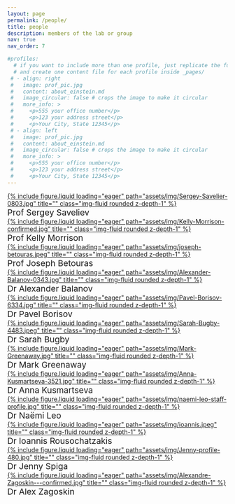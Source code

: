 ```yaml
---
layout: page
permalink: /people/
title: people
description: members of the lab or group
nav: true
nav_order: 7

#profiles:
  # if you want to include more than one profile, just replicate the following block
  # and create one content file for each profile inside _pages/
 # - align: right
 #   image: prof_pic.jpg
 #   content: about_einstein.md
 #   image_circular: false # crops the image to make it circular
 #   more_info: >
 #     <p>555 your office number</p>
 #     <p>123 your address street</p>
 #     <p>Your City, State 12345</p>
 # - align: left
 #   image: prof_pic.jpg
 #   content: about_einstein.md
 #   image_circular: false # crops the image to make it circular
 #   more_info: >
 #     <p>555 your office number</p>
 #     <p>123 your address street</p>
 #     <p>Your City, State 12345</p>
---
```

<div class="row">
    <div class="col-sm mt-3 mt-md-0">
      <a href="https://www.lboro.ac.uk/departments/physics/staff/sergey-saveliev/">  
      {% include figure.liquid loading="eager" path="assets/img/Sergey-Savelier-0803.jpg" title="" class="img-fluid rounded z-depth-1" %}</a>
            <div class="caption" style="font-size: 1.2rem">
     Prof Sergey Saveliev
</div>
    </div>
    <div class="col-sm mt-3 mt-md-0">
      <a href="https://www.lboro.ac.uk/departments/physics/staff/kelly-morrison/">
        {% include figure.liquid loading="eager" path="assets/img/Kelly-Morrison-confirmed.jpg" title="" class="img-fluid rounded z-depth-1" %}</a>
                    <div class="caption" style="font-size: 1.2rem">
     Prof Kelly Morrison
</div>
    </div>
    <div class="col-sm mt-3 mt-md-0">
      <a href="https://www.lboro.ac.uk/departments/physics/staff/joseph-betouras/">
        {% include figure.liquid loading="eager" path="assets/img/joseph-betouras.jpeg" title="" class="img-fluid rounded z-depth-1" %}</a>
                            <div class="caption" style="font-size: 1.2rem">
     Prof Joseph Betouras
</div>
    </div>
</div>
<div class="row">
    <div class="col-sm mt-3 mt-md-0">
      <a href="https://www.lboro.ac.uk/departments/physics/staff/alexander-balanov/">  
      {% include figure.liquid loading="eager" path="assets/img/Alexander-Balanov-0343.jpg" title="" class="img-fluid rounded z-depth-1" %}</a>
            <div class="caption" style="font-size: 1.2rem">
     Dr Alexander Balanov
</div>
    </div>
    <div class="col-sm mt-3 mt-md-0">
      <a href="https://www.lboro.ac.uk/departments/physics/staff/kelly-morrison/">
        {% include figure.liquid loading="eager" path="assets/img/Pavel-Borisov-6334.jpg" title="" class="img-fluid rounded z-depth-1" %}</a>
                    <div class="caption" style="font-size: 1.2rem">
     Dr Pavel Borisov
</div>
    </div>
    <div class="col-sm mt-3 mt-md-0">
      <a href="https://www.lboro.ac.uk/departments/physics/staff/sarah-bugby/">
        {% include figure.liquid loading="eager" path="assets/img/Sarah-Bugby-4483.jpeg" title="" class="img-fluid rounded z-depth-1" %}</a>
                            <div class="caption" style="font-size: 1.2rem">
     Dr Sarah Bugby
</div>
    </div>
</div>
<div class="row">

 <div class="col-sm mt-3 mt-md-0">
      <a href="https://www.lboro.ac.uk/departments/physics/staff/mark-greenaway/">  
      {% include figure.liquid loading="eager" path="assets/img/Mark-Greenaway.jpg" title="" class="img-fluid rounded z-depth-1" %}</a>
            <div class="caption" style="font-size: 1.2rem">
     Dr Mark Greenaway
</div>
    <div class="col-sm mt-3 mt-md-0">
      <a href="https://www.lboro.ac.uk/departments/physics/staff/anna-kusmartseva/">  
      {% include figure.liquid loading="eager" path="assets/img/Anna-Kusmartseva-3521.jpg" title="" class="img-fluid rounded z-depth-1" %}</a>
            <div class="caption" style="font-size: 1.2rem">
     Dr Anna Kusmartseva
</div>
    </div>
    <div class="col-sm mt-3 mt-md-0">
      <a href="https://www.lboro.ac.uk/departments/physics/staff/naemi-leo/">
        {% include figure.liquid loading="eager" path="assets/img/naemi-leo-staff-profile.jpg" title="" class="img-fluid rounded z-depth-1" %}</a>
                    <div class="caption" style="font-size: 1.2rem">
     Dr Naëmi Leo
</div>
    </div>
   </div> 
   <div class="row">
    <div class="col-sm mt-3 mt-md-0">
      <a href="https://www.lboro.ac.uk/departments/physics/staff/ioannis-rousochatzakis/">
        {% include figure.liquid loading="eager" path="assets/img/ioannis.jpeg" title="" class="img-fluid rounded z-depth-1" %}</a>
                            <div class="caption" style="font-size: 1.2rem">
     Dr Ioannis Rousochatzakis
</div>
    </div>
    <div class="col-sm mt-3 mt-md-0">
      <a href="https://www.lboro.ac.uk/departments/physics/staff/jenny-spiga/">  
      {% include figure.liquid loading="eager" path="assets/img/Jenny-profile-480.jpg" title="" class="img-fluid rounded z-depth-1" %}</a>
            <div class="caption" style="font-size: 1.2rem">
     Dr Jenny Spiga
</div>
    </div>
    <div class="col-sm mt-3 mt-md-0">
      <a href="https://www.lboro.ac.uk/departments/physics/staff/alexandre-zagoskin/">
        {% include figure.liquid loading="eager" path="assets/img/Alexandre-Zagoskin---confirmed.jpg" title="" class="img-fluid rounded z-depth-1" %}</a>
                    <div class="caption" style="font-size: 1.2rem">
     Dr Alex Zagoskin

</div>
    </div>
</div>


